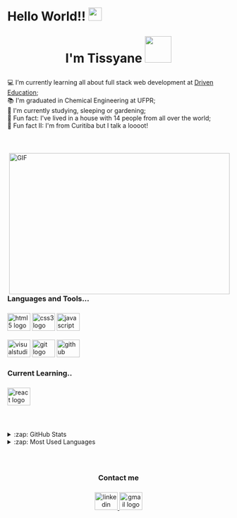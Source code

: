 <h1 align="left">Hello World!! <img width="30" src="https://acegif.com/wp-content/gifs/globe-2.gif" />
<br>

<p align="center">I'm Tissyane <img height="60" src="https://media0.giphy.com/media/L8K62iTDkzGX6/giphy.gif"  /></p>
</h1> 

###

<p align="left">
💻 I’m currently learning all about full stack web development at <a target="_blank" href="https://www.linkedin.com/school/driven-education">Driven Education</a>;<br>
📚 I'm graduated in Chemical Engineering at UFPR;<br>
🌱 I'm currently studying, sleeping or gardening;<br>
🎲 Fun fact: I've lived in a house with 14 people from all over the world;<br>
🎲 Fun fact II: I'm from Curitiba but I talk a loooot!</p>
<br>

###

<img align="right" alt="GIF" src="https://github.com/arsentieva/arsentieva/blob/main/code.gif?raw=true" width="500" height="320" />

<h3 align="left">Languages and Tools...</h3>

###

<div align="left">
  <img src="https://cdn.jsdelivr.net/gh/devicons/devicon/icons/html5/html5-original.svg" height="40" width="52" alt="html5 logo"  />
  <img src="https://cdn.jsdelivr.net/gh/devicons/devicon/icons/css3/css3-original.svg" height="40" width="52" alt="css3 logo"  />
  <img src="https://cdn.jsdelivr.net/gh/devicons/devicon/icons/javascript/javascript-original.svg" height="40" width="52" alt="javascript logo"  />
  <br>
  <br>
  <img src="https://cdn.jsdelivr.net/gh/devicons/devicon/icons/visualstudio/visualstudio-plain.svg" height="40" width="52" alt="visualstudio logo"  />
  <img src="https://cdn.jsdelivr.net/gh/devicons/devicon/icons/git/git-original.svg" height="40" width="52" alt="git logo"  />
  <img src="https://cdn.jsdelivr.net/gh/devicons/devicon/icons/github/github-original.svg" height="40" width="52" alt="github logo"  />
</div>

###


<h3 align="left">Current Learning..</h3>

###

<div align="left">
  <img src="https://cdn.jsdelivr.net/gh/devicons/devicon/icons/react/react-original.svg" height="40" width="52" alt="react logo"  />
</div>

###
<br>
<br>
<details>
  <summary>:zap: GitHub Stats</summary>

  <img align="left" alt="Tissyane's GitHub Stats" src="https://github-readme-stats.vercel.app/api?username=tissyane&show_icons=true&hide_border=true" />

</details>

<details>
  <summary>:zap: Most Used Languages</summary>

<img align="left" alt="Tissyane's GitHub Top Languages" src="https://github-readme-stats.vercel.app/api/top-langs/?username=tissyane" />

</details>


###
<br>
<h3 align="center">Contact me</h3>

###

<div align="center">
  <a target="_blank" href="https://www.linkedin.com/in/tissyane/" target="_blank">
    <img src="https://raw.githubusercontent.com/maurodesouza/profile-readme-generator/master/src/assets/icons/social/linkedin/default.svg" width="52" height="40" alt="linkedin logo"  />
  </a>
  <a target="_blank" href="mailto:tissyane@gmail.com" target="_blank">
    <img src="https://raw.githubusercontent.com/maurodesouza/profile-readme-generator/master/src/assets/icons/social/gmail/default.svg" width="52" height="40" alt="gmail logo"  />
  </a>
</div>

###





<!--
**tissyane/tissyane** is a ✨ _special_ ✨ repository because its `README.md` (this file) appears on your GitHub profile.

Here are some ideas to get you started:

- 🔭 I’m currently working on ...
- 🌱 I’m currently learning ...
- 👯 I’m looking to collaborate on ...
- 🤔 I’m looking for help with ...
- 💬 Ask me about ...
- 📫 How to reach me: ...
- 😄 Pronouns: ...
- ⚡ Fun fact: ...
-->
